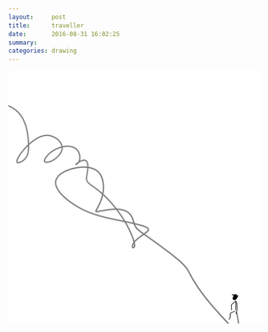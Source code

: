 ```yaml
---
layout:     post
title:      traveller
date:       2016-08-31 16:02:25
summary:    
categories: drawing
---
```

![traveller](/images/diary/traveller.png "Hey mystery.")
